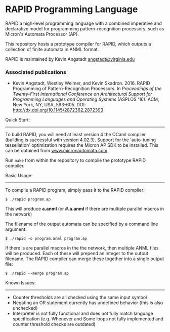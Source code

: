 RAPID Programming Language
==========================

RAPID a high-level programming language with a combined imperative and
declarative model for programming pattern-recognition processors, such as
Micron's Automata Processor (AP).

This repository hosts a prototype compiler for RAPID, which outputs a collection
of finite automata in ANML format.

RAPID is maintained by Kevin Angstadt angstadt@virginia.edu

### Associated publications

* Kevin Angstadt, Westley Weimer, and Kevin Skadron. 2016. RAPID
  Programming of Pattern-Recognition Processors. In _Proceedings of the
  Twenty-First International Conference on Architectural Support for Programming
  Languages and Operating Systems_ (ASPLOS '16). ACM, New York, NY, USA, 593-605.
  DOI: http://dx.doi.org/10.1145/2872362.2872393

Quick Start:
____________

To build RAPID, you will need at least version 4 the OCaml compiler (building is
successful with version 4.02.3). Support for the 'auto-tuning tessellation'
optimization requires the Micron AP SDK to be installed. This can be obtained
from www.micronautomata.com.

Run `make` from within the repository to compile the prototype RAPID compiler.

Basic Usage:
____________

To compile a RAPID program, simply pass it to the RAPID compiler:

    $ ./rapid program.ap
    
This will produce **a.anml** (or **#.a.anml** if there are multiple parallel
macros in the network)

The filename of the output automata can be specified by a command line argument:

    $ ./rapid -o program.anml program.ap
    
If there is are parallel macros in the the network, then multiple ANML files
will be produced. Each of these will prepend an integer to the output filename.
The RAPID compiler can merge these together into a single output file:

    $ ./rapid --merge program.ap

Known Issues:
_____________
* Counter thresholds are all checked using the same input symbol
* Negating an OR statement currently has undefined behavior (this is also unchecked)
* Interpreter is not fully functional and does not fully match language
  specification (e.g. Whenever and Some loops not fully implemented and counter
  threshold checks are outdated)